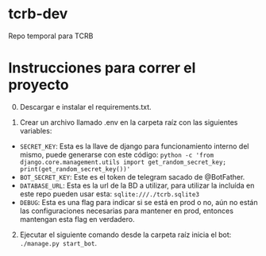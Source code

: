 # tcrb-dev
Repo temporal para TCRB

# Instrucciones para correr el proyecto

0. Descargar e instalar el requirements.txt.

1. Crear un archivo llamado .env en la carpeta raíz con las siguientes variables:

- `SECRET_KEY`: Esta es la llave de django para funcionamiento interno del mismo, puede generarse con este código: `python -c 'from django.core.management.utils import get_random_secret_key; print(get_random_secret_key())'`
- `BOT_SECRET_KEY`: Este es el token de telegram sacado de @BotFather.
- `DATABASE_URL`: Esta es la url de la BD a utilizar, para utilizar la incluída en este repo pueden usar esta: `sqlite:///./tcrb.sqlite3`
- `DEBUG`: Esta es una flag para indicar si se está en prod o no, aún no están las configuraciones necesarias para mantener en prod, entonces mantengan esta flag en verdadero.

2. Ejecutar el siguiente comando desde la carpeta raíz inicia el bot: `./manage.py start_bot`.
